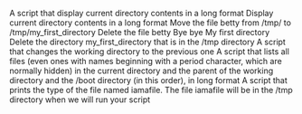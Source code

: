 A script that display current directory contents in a long format
Display current directory contents in a long format
Move the file betty from /tmp/ to /tmp/my_first_directory
Delete the file betty
Bye bye My first directory
Delete the directory my_first_directory that is in the /tmp directory
A script that changes the working directory to the previous one
A script that lists all files (even ones with names beginning with a period character, which are normally hidden) in the current directory and the parent of the working directory and the /boot directory (in this order), in long format
A script that prints the type of the file named iamafile. The file iamafile will be in the /tmp directory when we will run your script
